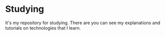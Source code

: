 # Studying

It's my repository for studying.
There are you can see my explanations and tutorials on technologies that I learn.
